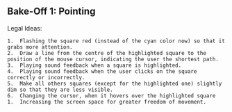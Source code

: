 ## Bake-Off 1: Pointing

Legal Ideas:

	1.	Flashing the square red (instead of the cyan color now) so that it grabs more attention.
	2.	Draw a line from the centre of the highlighted square to the position of the mouse cursor, indicating the user the shortest path.
	3.	Playing sound feedback when a square is highlighted.
	4.	Playing sound feedback when the user clicks on the square correctly or incorrectly.
	5.	Make all others squares (except for the highlighted one) slightly dim so that they are less visible.
	6.	Changing the cursor, when it hovers over the highlighted square
	1.	Increasing the screen space for greater freedom of movement.